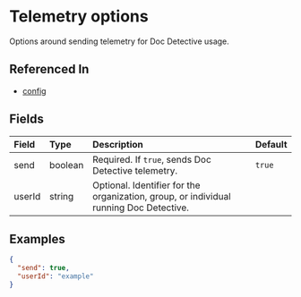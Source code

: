 
# Telemetry options

Options around sending telemetry for Doc Detective usage.

## Referenced In

- [config](/docs/references/schemas/config)

## Fields

Field | Type | Description | Default
:-- | :-- | :-- | :--
send | boolean | Required. If `true`, sends Doc Detective telemetry. | `true`
userId | string | Optional. Identifier for the organization, group, or individual running Doc Detective. | 

## Examples

```json
{
  "send": true,
  "userId": "example"
}
```
